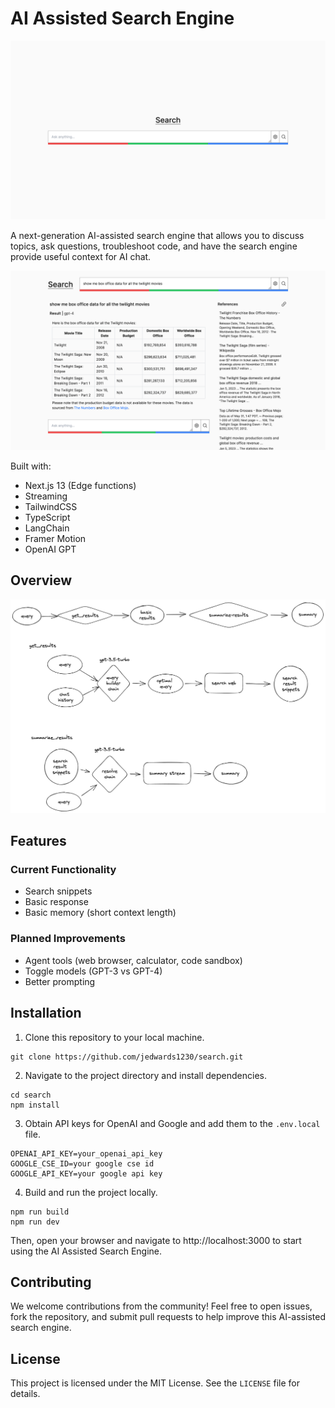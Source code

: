 # AI Assisted Search Engine

![home.png](./home.png) 

A next-generation AI-assisted search engine that allows you to discuss topics, ask questions, troubleshoot code, and have the search engine provide useful context for AI chat.

![results.png](./results.png) 

Built with:
- Next.js 13 (Edge functions)
- Streaming
- TailwindCSS
- TypeScript
- LangChain
- Framer Motion
- OpenAI GPT

## Overview

![chart.excalidraw.png](./chart.excalidraw.png) 

## Features

### Current Functionality
- Search snippets
- Basic response
- Basic memory (short context length)

### Planned Improvements
- Agent tools (web browser, calculator, code sandbox)
- Toggle models (GPT-3 vs GPT-4)
- Better prompting

## Installation

1. Clone this repository to your local machine.
```
git clone https://github.com/jedwards1230/search.git
```

2. Navigate to the project directory and install dependencies.
```
cd search
npm install
```

3. Obtain API keys for OpenAI and Google and add them to the `.env.local` file.
```
OPENAI_API_KEY=your_openai_api_key
GOOGLE_CSE_ID=your google cse id
GOOGLE_API_KEY=your google api key
```

4. Build and run the project locally.
```
npm run build
npm run dev
```

Then, open your browser and navigate to http://localhost:3000 to start using the AI Assisted Search Engine.

## Contributing

We welcome contributions from the community! Feel free to open issues, fork the repository, and submit pull requests to help improve this AI-assisted search engine.

## License

This project is licensed under the MIT License. See the `LICENSE` file for details.